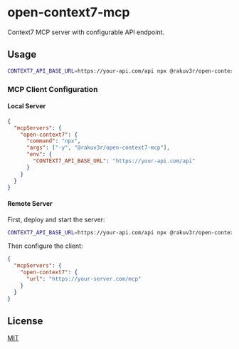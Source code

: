 # open-context7-mcp

Context7 MCP server with configurable API endpoint.

## Usage

```bash
CONTEXT7_API_BASE_URL=https://your-api.com/api npx @rakuv3r/open-context7-mcp
```

### MCP Client Configuration

#### Local Server
```json
{
  "mcpServers": {
    "open-context7": {
      "command": "npx",
      "args": ["-y", "@rakuv3r/open-context7-mcp"],
      "env": {
        "CONTEXT7_API_BASE_URL": "https://your-api.com/api"
      }
    }
  }
}
```

#### Remote Server
First, deploy and start the server:
```bash
CONTEXT7_API_BASE_URL=https://your-api.com/api npx @rakuv3r/open-context7-mcp --transport http
```

Then configure the client:
```json
{
  "mcpServers": {
    "open-context7": {
      "url": "https://your-server.com/mcp"
    }
  }
}
```

## License

[MIT](LICENSE)